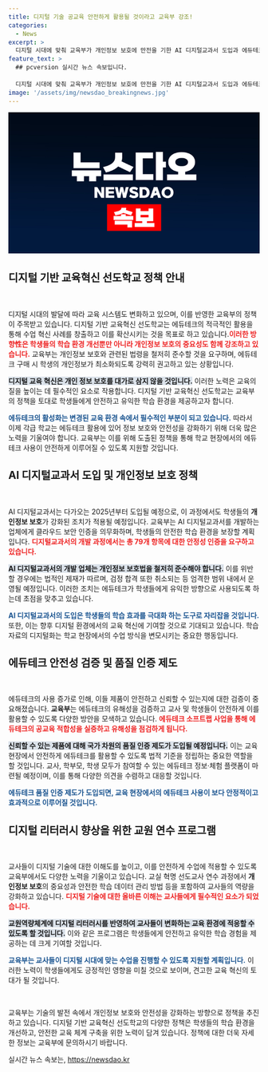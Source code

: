 ```yaml
---
title: 디지털 기술 공교육 안전하게 활용될 것이라고 교육부 강조!
categories:
  - News
excerpt: >
  디지털 시대에 맞춰 교육부가 개인정보 보호에 만전을 기한 AI 디지털교과서 도입과 에듀테크 품질 인증제를 추진합니다. 안전하고 혁신적인 교육 환경이 어떻게 펼쳐질지 주목하세요!
feature_text: >
  ## pcversion 실시간 뉴스 속보입니다.

  디지털 시대에 맞춰 교육부가 개인정보 보호에 만전을 기한 AI 디지털교과서 도입과 에듀테크 품질 인증제를 추진합니다. 안전하고 혁신적인 교육 환경이 어떻게 펼쳐질지 주목하세요!
image: '/assets/img/newsdao_breakingnews.jpg'
---
```


<p><img src="/assets/img/newsdao_breakingnews.jpg" alt="pcversion 속보" /></p>

<h2 data-ke-size="size26">디지털 기반 교육혁신 선도학교 정책 안내</h2>

<p data-ke-size="size16">&nbsp;</p>

<p>디지털 시대의 발달에 따라 교육 시스템도 변화하고 있으며, 이를 반영한 교육부의 정책이 주목받고 있습니다. 디지털 기반 교육혁신 선도학교는 에듀테크의 적극적인 활용을 통해 수업 혁신 사례를 창출하고 이를 확산시키는 것을 목표로 하고 있습니다.<b><span style="color: #ee2323;">이러한 방향性은 학생들의 학습 환경 개선뿐만 아니라 개인정보 보호의 중요성도 함께 강조하고 있습니다.</span></b> 교육부는 개인정보 보호와 관련된 법령을 철저히 준수할 것을 요구하며, 에듀테크 구매 시 학생의 개인정보가 최소화되도록 강력히 권고하고 있는 상황입니다.</p>

<p><b><span style="background-color: #21538527;">디지털 교육 혁신은 개인 정보 보호를 대가로 삼지 않을 것입니다.</span></b> 이러한 노력은 교육의 질을 높이는 데 필수적인 요소로 작용합니다. 디지털 기반 교육혁신 선도학교는 교육부의 정책을 토대로 학생들에게 안전하고 유익한 학습 환경을 제공하고자 합니다.</p>

<p><b><span style="color: #1a5490;">에듀테크의 활성화는 변경된 교육 환경 속에서 필수적인 부분이 되고 있습니다.</span></b> 따라서 이제 각급 학교는 에듀테크 활용에 있어 정보 보호와 안전성을 강화하기 위해 더욱 많은 노력을 기울여야 합니다. 교육부는 이를 위해 도출된 정책을 통해 학교 현장에서의 에듀테크 사용이 안전하게 이루어질 수 있도록 지원할 것입니다.</p>

<h2 data-ke-size="size26">AI 디지털교과서 도입 및 개인정보 보호 정책</h2>

<p data-ke-size="size16">&nbsp;</p>

<p>AI 디지털교과서는 다가오는 2025년부터 도입될 예정으로, 이 과정에서도 학생들의 <b>개인정보 보호</b>가 강화된 조치가 적용될 예정입니다. 교육부는 AI 디지털교과서를 개발하는 업체에게 클라우드 보안 인증을 의무화하며, 학생들의 안전한 학습 환경을 보장할 계획입니다. <b><span style="color: #ee2323;">디지털교과서의 개발 과정에서는 총 79개 항목에 대한 안정성 인증을 요구하고 있습니다.</span></b> </p>

<p><b><span style="background-color: #21538527;">AI 디지털교과서의 개발 업체는 개인정보 보호법을 철저히 준수해야 합니다.</span></b> 이를 위반할 경우에는 법적인 제재가 따르며, 검정 합격 또한 취소되는 등 엄격한 범위 내에서 운영될 예정입니다. 이러한 조치는 에듀테크가 학생들에게 유익한 방향으로 사용되도록 하는데 초점을 맞추고 있습니다.</p>

<p><b><span style="color: #1a5490;">AI 디지털교과서의 도입은 학생들의 학습 효과를 극대화 하는 도구로 자리잡을 것입니다.</span></b> 또한, 이는 향후 디지털 환경에서의 교육 혁신에 기여할 것으로 기대되고 있습니다. 학습 자료의 디지털화는 학교 현장에서의 수업 방식을 변모시키는 중요한 행동입니다.</p>

<h2 data-ke-size="size26">에듀테크 안전성 검증 및 품질 인증 제도</h2>

<p data-ke-size="size16">&nbsp;</p>

<p>에듀테크의 사용 증가로 인해, 이들 제품이 안전하고 신뢰할 수 있는지에 대한 검증이 중요해졌습니다. <b>교육부</b>는 에듀테크의 유해성을 검증하고 교사 및 학생들이 안전하게 이를 활용할 수 있도록 다양한 방안을 모색하고 있습니다. <b><span style="color: #ee2323;">에듀테크 소프트랩 사업을 통해 에듀테크의 공교육 적합성을 실증하고 유해성을 점검하게 됩니다.</span></b> </p>

<p><b><span style="background-color: #21538527;">신뢰할 수 있는 제품에 대해 국가 차원의 품질 인증 제도가 도입될 예정입니다.</span></b> 이는 교육 현장에서 안전하게 에듀테크를 활용할 수 있도록 법적 기준을 정립하는 중요한 역할을 할 것입니다. 교사, 학부모, 학생 모두가 참여할 수 있는 에듀테크 정보·체험 플랫폼이 마련될 예정이며, 이를 통해 다양한 의견을 수렴하고 대응할 것입니다.</p>

<p><b><span style="color: #1a5490;">에듀테크 품질 인증 제도가 도입되면, 교육 현장에서의 에듀테크 사용이 보다 안정적이고 효과적으로 이루어질 것입니다.</span></b></p>

<h2 data-ke-size="size26">디지털 리터러시 향상을 위한 교원 연수 프로그램</h2>

<p data-ke-size="size16">&nbsp;</p>

<p>교사들이 디지털 기술에 대한 이해도를 높이고, 이를 안전하게 수업에 적용할 수 있도록 교육부에서도 다양한 노력을 기울이고 있습니다. 교실 혁명 선도교사 연수 과정에서 <b>개인정보 보호</b>의 중요성과 안전한 학습 데이터 관리 방법 등을 포함하여 교사들의 역량을 강화하고 있습니다. <b><span style="color: #ee2323;">디지털 기술에 대한 올바른 이해는 교사들에게 필수적인 요소가 되었습니다.</span></b></p>

<p><b><span style="background-color: #21538527;">교원역량체계에 디지털 리터러시를 반영하여 교사들이 변화하는 교육 환경에 적응할 수 있도록 할 것입니다.</span></b> 이와 같은 프로그램은 학생들에게 안전하고 유익한 학습 경험을 제공하는 데 크게 기여할 것입니다.</p>

<p><b><span style="color: #1a5490;">교육부는 교사들이 디지털 시대에 맞는 수업을 진행할 수 있도록 지원할 계획입니다.</span></b> 이러한 노력이 학생들에게도 긍정적인 영향을 미칠 것으로 보이며, 견고한 교육 혁신의 토대가 될 것입니다.</p>

<p data-ke-size="size16">&nbsp;</p>

<p>교육부는 기술의 발전 속에서 개인정보 보호와 안전성을 강화하는 방향으로 정책을 추진하고 있습니다. 디지털 기반 교육혁신 선도학교의 다양한 정책은 학생들의 학습 환경을 개선하고, 안전한 교육 체계 구축을 위한 노력이 담겨 있습니다. 정책에 대한 더욱 자세한 정보는 교육부에 문의하시기 바랍니다.</p>
실시간 뉴스 속보는, <a href="https://newsdao.kr" rel="dofollow">https://newsdao.kr</a>


